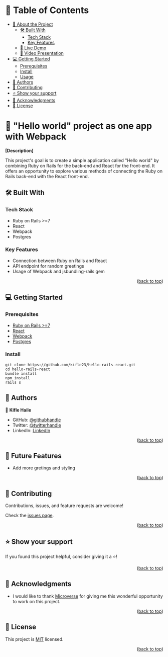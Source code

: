 <a name="readme-top"></a>

# 📗 Table of Contents

- [📖 About the Project](#about-project)
  - [🛠 Built With](#built-with)
    - [Tech Stack](#tech-stack)
    - [Key Features](#key-features)
  - [🚀 Live Demo](#live-demo)
  - [🔭 Video Presentation](#video)
- [💻 Getting Started](#getting-started)
  - [Prerequisites](#prerequisites)
  - [Install](#install)
  - [Usage](#usage)
- [👥 Authors](#authors)
- [🤝 Contributing](#contributing)
- [⭐️ Show your support](#support)
- [🙏 Acknowledgments](#acknowledgements)
- [📝 License](#license)

<!-- PROJECT DESCRIPTION -->

# 📖 "Hello world" project as one app with Webpack<a name="about-project"></a>

**[Description]**

This project's goal is to create a simple application called "Hello world" by combining Ruby on Rails for the back-end and React for the front-end. It offers an opportunity to explore various methods of connecting the Ruby on Rails back-end with the React front-end.

## 🛠 Built With <a name="built-with"></a>

### Tech Stack <a name="tech-stack"></a>

- Ruby on Rails >=7
- React
- Webpack
- Postgres

### Key Features <a name="key-features"></a>

- Connection between Ruby on Rails and React
- API endpoint for random greetings
- Usage of Webpack and jsbundling-rails gem

<p align="right">(<a href="#readme-top">back to top</a>)</p>


<!-- GETTING STARTED -->

## 💻 Getting Started <a name="getting-started"></a>

### Prerequisites

- [Ruby on Rails >=7](https://rubyonrails.org/)
- [React](https://reactjs.org/)
- [Webpack](https://webpack.js.org/)
- [Postgres](https://www.postgresql.org/)

### Install

```
git clone https://github.com/kifle23/hello-rails-react.git
cd hello-rails-react
bundle install
npm install
rails s
```

<!-- AUTHORS -->

## 👥 Authors <a name="authors"></a>

👤 **Kifle Haile**

- GitHub: [@githubhandle](https://github.com/kifle23)
- Twitter: [@twitterhandle](https://twitter.com/KifleHaile12)
- LinkedIn: [LinkedIn](https://www.linkedin.com/in/kifle-haile)

<p align="right">(<a href="#readme-top">back to top</a>)</p>

## 🔭 Future Features <a name="future-features"></a>

- Add more gretings and styling

<p align="right">(<a href="#readme-top">back to top</a>)</p>

<!-- CONTRIBUTING -->

## 🤝 Contributing <a name="contributing"></a>

Contributions, issues, and feature requests are welcome!

Check the [issues page](../../issues/).

<p align="right">(<a href="#readme-top">back to top</a>)</p>

<!-- SUPPORT -->

## ⭐️ Show your support <a name="support"></a>

If you found this project helpful, consider giving it a ⭐️!

<p align="right">(<a href="#readme-top">back to top</a>)</p>

<!-- ACKNOWLEDGEMENTS -->

## 🙏 Acknowledgments <a name="acknowledgements"></a>

- I would like to thank [Microverse](https://www.microverse.org/) for giving me this wonderful opportunity to work on this project.

<p align="right">(<a href="#readme-top">back to top</a>)</p>

<!-- LICENSE -->

## 📝 License <a name="license"></a>

This project is [MIT](./LICENSE) licensed.

<p align="right">(<a href="#readme-top">back to top</a>)</p>
